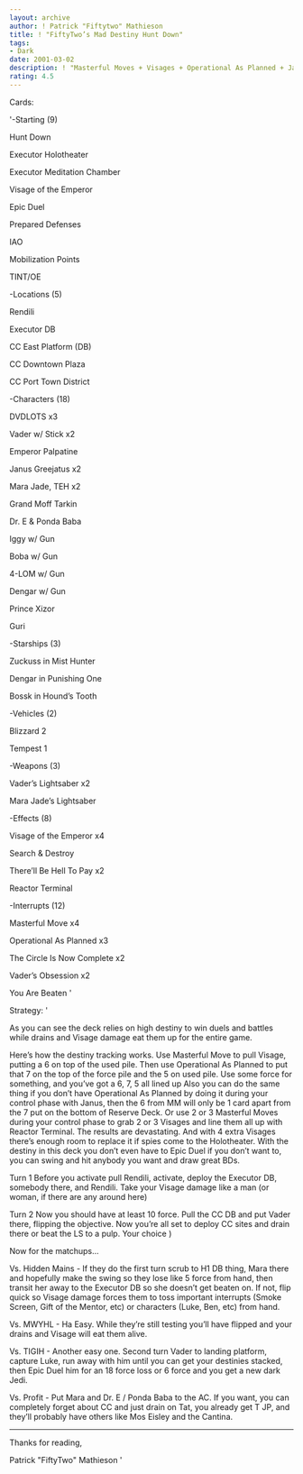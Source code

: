 ```yaml
---
layout: archive
author: ! Patrick "Fiftytwo" Mathieson
title: ! "FiftyTwo’s Mad Destiny Hunt Down"
tags:
- Dark
date: 2001-03-02
description: ! "Masterful Moves + Visages + Operational As Planned + Janus + Reactor Terminal = Mad destiny"
rating: 4.5
---
```

Cards: 

'-Starting (9)

Hunt Down

Executor Holotheater

Executor Meditation Chamber

Visage of the Emperor

Epic Duel

Prepared Defenses

IAO

Mobilization Points

TINT/OE


-Locations (5)

Rendili

Executor DB

CC East Platform (DB)

CC Downtown Plaza

CC Port Town District


-Characters (18)

DVDLOTS x3

Vader w/ Stick x2

Emperor Palpatine

Janus Greejatus x2

Mara Jade, TEH x2

Grand Moff Tarkin

Dr. E & Ponda Baba

Iggy w/ Gun

Boba w/ Gun

4-LOM w/ Gun

Dengar w/ Gun

Prince Xizor

Guri


-Starships (3)

Zuckuss in Mist Hunter

Dengar in Punishing One

Bossk in Hound’s Tooth


-Vehicles (2)

Blizzard 2

Tempest 1


-Weapons (3)

Vader’s Lightsaber x2

Mara Jade’s Lightsaber


-Effects (8)

Visage of the Emperor x4

Search & Destroy

There’ll Be Hell To Pay x2

Reactor Terminal


-Interrupts (12)

Masterful Move x4

Operational As Planned x3

The Circle Is Now Complete x2

Vader’s Obsession x2

You Are Beaten '

Strategy: '

As you can see the deck relies on high destiny to win duels and battles while drains and Visage damage eat them up for the entire game.


Here’s how the destiny tracking works. Use Masterful Move to pull Visage, putting a 6 on top of the used pile. Then use Operational As Planned to put that 7 on the top of the force pile and the 5 on used pile. Use some force for something, and you’ve got a 6, 7, 5 all lined up Also you can do the same thing if you don’t have Operational As Planned by doing it during your control phase with Janus, then the 6 from MM will only be 1 card apart from the 7 put on the bottom of Reserve Deck. Or use 2 or 3 Masterful Moves during your control phase to grab 2 or 3 Visages and line them all up with Reactor Terminal. The results are devastating. And with 4 extra Visages there’s enough room to replace it if spies come to the Holotheater. With the destiny in this deck you don’t even have to Epic Duel if you don’t want to, you can swing and hit anybody you want and draw great BDs.


Turn 1 Before you activate pull Rendili, activate, deploy the Executor DB, somebody there, and Rendili. Take your Visage damage like a man (or woman, if there are any around here)


Turn 2 Now you should have at least 10 force. Pull the CC DB and put Vader there, flipping the objective. Now you’re all set to deploy CC sites and drain there or beat the LS to a pulp. Your choice )


Now for the matchups...


Vs. Hidden Mains - If they do the first turn scrub to H1 DB thing, Mara there and hopefully make the swing so they lose like 5 force from hand, then transit her away to the Executor DB so she doesn’t get beaten on. If not, flip quick so Visage damage forces them to toss important interrupts (Smoke Screen, Gift of the Mentor, etc) or characters (Luke, Ben, etc) from hand.


Vs. MWYHL - Ha Easy. While they’re still testing you’ll have flipped and your drains and Visage will eat them alive.


Vs. TIGIH - Another easy one. Second turn Vader to landing platform, capture Luke, run away with him until you can get your destinies stacked, then Epic Duel him for an 18 force loss or 6 force and you get a new dark Jedi.


Vs. Profit - Put Mara and Dr. E / Ponda Baba to the AC. If you want, you can completely forget about CC and just drain on Tat, you already get T JP, and they’ll probably have others like Mos Eisley and the Cantina.



---


Thanks for reading,


Patrick "FiftyTwo" Mathieson '